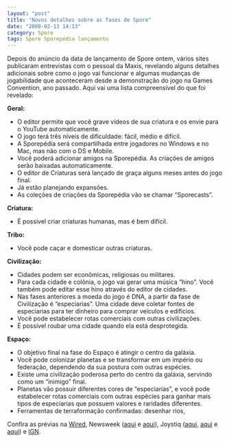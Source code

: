 ```yaml
---
layout: "post"
title: "Novos detalhes sobre as fases de Spore"
date: "2008-02-13 14:13"
category: Spore
tags: Spore Sporepédia lançamento
---
```


Depois do anúncio da data de lançamento de Spore ontem, vários sites publicaram entrevistas com o pessoal da Maxis, revelando alguns detalhes adicionais sobre como o jogo vai funcionar e algumas mudanças de jogabilidade que aconteceram desde a demonstração do jogo na Games Convention, ano passado. Aqui vai uma lista compreensível do que foi revelado:

**Geral:**
- O editor permite que você grave vídeos de sua criatura e os envie para o YouTube automaticamente.
- O jogo terá três níveis de dificuldade: fácil, médio e difícil.
- A Sporepédia será compartilhada entre jogadores no Windows e no Mac, mas não com o DS e Mobile.
- Você poderá adicionar amigos na Sporepédia. As criações de amigos serão baixadas automaticamente.
- O editor de Criaturas será lançado de graça alguns meses antes do jogo final.
- Já estão planejando expansões.
- As coleções de criações da Sporepédia vão se chamar “Sporecasts”.

**Criatura:**
- É possível criar criaturas humanas, mas é bem difícil.

**Tribo:**
- Você pode caçar e domesticar outras criaturas.

**Civilização:**
- Cidades podem ser econômicas, religiosas ou militares.
- Para cada cidade e colônia, o jogo vai gerar uma música “hino”. Você também pode editar esse hino através do editor de cidades.
- Nas fases anteriores a moeda do jogo é DNA, a partir da fase de Civilização é “especiarias”. Uma cidade deve coletar fontes de especiarias para ter dinheiro para comprar veículos e edifícios.
- Você pode estabelecer rotas comerciais com outras civilizações.
- É possível roubar uma cidade quando ela está desprotegida.

**Espaço:**
- O objetivo final na fase do Espaço é atingir o centro da galáxia.
- Você pode colonizar planetas e se transformar em um império ou federação, dependendo da sua postura com outras espécies.
- Existe uma civilização poderosa perto do centro da galáxia, servindo como um “inimigo” final.
- Planetas vão possuir diferentes cores de “especiarias”, e você pode estabelecer rotas comerciais com outras espécies para ganhar mais tipos de especiarias que possuem valores e raridades diferentes.
- Ferramentas de terraformação confirmadas: desenhar rios,

Confira as prévias na [Wired](http://www.wired.com/gaming/gamingreviews/multimedia/2008/02/gallery_spore?slide=1&slideView=10), Newsweek ([aqui](http://blog.newsweek.com/blogs/levelup/archive/2008/02/12/exclusive-will-wright-on-why-spore-is-taking-so-long-and-much-more-part-i.aspx) e [aqui](http://blog.newsweek.com/blogs/levelup/archive/2008/02/12/exclusive-lucy-bradshaw-on-how-spore-evolved-for-nintendo-ds-mac-and-mobile.aspx)), Joystiq ([aqui](http://www.joystiq.com/2008/02/13/joystiq-impressions-spore-pc-mac/), [aqui](http://www.joystiq.com/2008/02/13/joystiq-impressions-spore-creatures-ds/) e [aqui](http://www.joystiq.com/2008/02/13/joystiq-impressions-spore-creatures-mobile/)) e [IGN](http://pc.ign.com/articles/851/851665p1.html).

